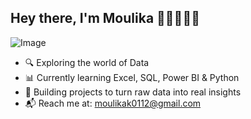 ## Hey there, I'm Moulika 👋🏼👩🏻‍💻
![Image](https://github.com/user-attachments/assets/305493b1-c114-40f1-b50d-201e15f18bb1)
+ 🔍 Exploring the world of Data  
+ 📊 Currently learning Excel, SQL, Power BI & Python 
+ 🌱 Building projects to turn raw data into real insights  
+ 📬 Reach me at: moulikak0112@gmail.com
